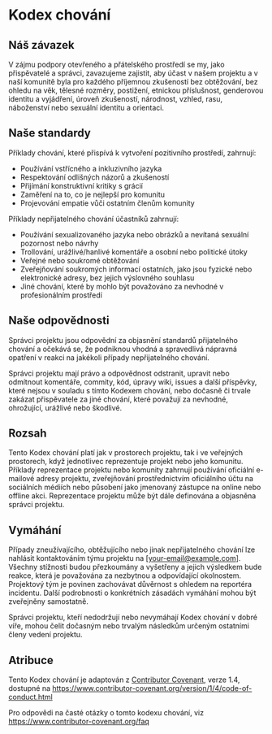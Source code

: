 # Kodex chování

## Náš závazek

V zájmu podpory otevřeného a přátelského prostředí se my, jako přispěvatelé a správci, zavazujeme zajistit, aby účast v našem projektu a v naší komunitě byla pro každého příjemnou zkušeností bez obtěžování, bez ohledu na věk, tělesné rozměry, postižení, etnickou příslušnost, genderovou identitu a vyjádření, úroveň zkušeností, národnost, vzhled, rasu, náboženství nebo sexuální identitu a orientaci.

## Naše standardy

Příklady chování, které přispívá k vytvoření pozitivního prostředí, zahrnují:

- Používání vstřícného a inkluzivního jazyka
- Respektování odlišných názorů a zkušeností
- Přijímání konstruktivní kritiky s grácií
- Zaměření na to, co je nejlepší pro komunitu
- Projevování empatie vůči ostatním členům komunity

Příklady nepřijatelného chování účastníků zahrnují:

- Používání sexualizovaného jazyka nebo obrázků a nevítaná sexuální pozornost nebo návrhy
- Trollování, urážlivé/hanlivé komentáře a osobní nebo politické útoky
- Veřejné nebo soukromé obtěžování
- Zveřejňování soukromých informací ostatních, jako jsou fyzické nebo elektronické adresy, bez jejich výslovného souhlasu
- Jiné chování, které by mohlo být považováno za nevhodné v profesionálním prostředí

## Naše odpovědnosti

Správci projektu jsou odpovědní za objasnění standardů přijatelného chování a očekává se, že podniknou vhodná a spravedlivá nápravná opatření v reakci na jakékoli případy nepřijatelného chování.

Správci projektu mají právo a odpovědnost odstranit, upravit nebo odmítnout komentáře, commity, kód, úpravy wiki, issues a další příspěvky, které nejsou v souladu s tímto Kodexem chování, nebo dočasně či trvale zakázat přispěvatele za jiné chování, které považují za nevhodné, ohrožující, urážlivé nebo škodlivé.

## Rozsah

Tento Kodex chování platí jak v prostorech projektu, tak i ve veřejných prostorech, když jednotlivec reprezentuje projekt nebo jeho komunitu. Příklady reprezentace projektu nebo komunity zahrnují používání oficiální e-mailové adresy projektu, zveřejňování prostřednictvím oficiálního účtu na sociálních médiích nebo působení jako jmenovaný zástupce na online nebo offline akci. Reprezentace projektu může být dále definována a objasněna správci projektu.

## Vymáhání

Případy zneužívajícího, obtěžujícího nebo jinak nepřijatelného chování lze nahlásit kontaktováním týmu projektu na [your-email@example.com]. Všechny stížnosti budou přezkoumány a vyšetřeny a jejich výsledkem bude reakce, která je považována za nezbytnou a odpovídající okolnostem. Projektový tým je povinen zachovávat důvěrnost s ohledem na reportéra incidentu. Další podrobnosti o konkrétních zásadách vymáhání mohou být zveřejněny samostatně.

Správci projektu, kteří nedodržují nebo nevymáhají Kodex chování v dobré víře, mohou čelit dočasným nebo trvalým následkům určeným ostatními členy vedení projektu.

## Atribuce

Tento Kodex chování je adaptován z [Contributor Covenant](https://www.contributor-covenant.org), verze 1.4, dostupné na https://www.contributor-covenant.org/version/1/4/code-of-conduct.html

Pro odpovědi na časté otázky o tomto kodexu chování, viz https://www.contributor-covenant.org/faq 